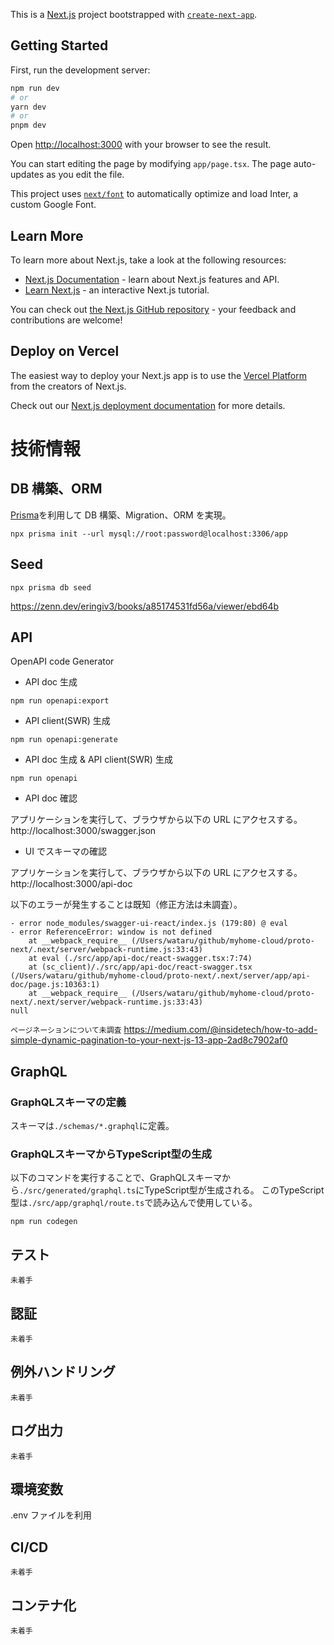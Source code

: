 This is a [Next.js](https://nextjs.org/) project bootstrapped with [`create-next-app`](https://github.com/vercel/next.js/tree/canary/packages/create-next-app).

## Getting Started

First, run the development server:

```bash
npm run dev
# or
yarn dev
# or
pnpm dev
```

Open [http://localhost:3000](http://localhost:3000) with your browser to see the result.

You can start editing the page by modifying `app/page.tsx`. The page auto-updates as you edit the file.

This project uses [`next/font`](https://nextjs.org/docs/basic-features/font-optimization) to automatically optimize and load Inter, a custom Google Font.

## Learn More

To learn more about Next.js, take a look at the following resources:

- [Next.js Documentation](https://nextjs.org/docs) - learn about Next.js features and API.
- [Learn Next.js](https://nextjs.org/learn) - an interactive Next.js tutorial.

You can check out [the Next.js GitHub repository](https://github.com/vercel/next.js/) - your feedback and contributions are welcome!

## Deploy on Vercel

The easiest way to deploy your Next.js app is to use the [Vercel Platform](https://vercel.com/new?utm_medium=default-template&filter=next.js&utm_source=create-next-app&utm_campaign=create-next-app-readme) from the creators of Next.js.

Check out our [Next.js deployment documentation](https://nextjs.org/docs/deployment) for more details.

# 技術情報

## DB 構築、ORM

[Prisma](https://www.prisma.io/)を利用して DB 構築、Migration、ORM を実現。

```
npx prisma init --url mysql://root:password@localhost:3306/app
```

## Seed

```
npx prisma db seed
```

https://zenn.dev/eringiv3/books/a85174531fd56a/viewer/ebd64b

## API

OpenAPI code Generator

- API doc 生成

```
npm run openapi:export
```

- API client(SWR) 生成

```
npm run openapi:generate
```

- API doc 生成 & API client(SWR) 生成

```
npm run openapi
```

- API doc 確認

アプリケーションを実行して、ブラウザから以下の URL にアクセスする。
http://localhost:3000/swagger.json

- UI でスキーマの確認

アプリケーションを実行して、ブラウザから以下の URL にアクセスする。
http://localhost:3000/api-doc

以下のエラーが発生することは既知（修正方法は未調査）。

```
- error node_modules/swagger-ui-react/index.js (179:80) @ eval
- error ReferenceError: window is not defined
    at __webpack_require__ (/Users/wataru/github/myhome-cloud/proto-next/.next/server/webpack-runtime.js:33:43)
    at eval (./src/app/api-doc/react-swagger.tsx:7:74)
    at (sc_client)/./src/app/api-doc/react-swagger.tsx (/Users/wataru/github/myhome-cloud/proto-next/.next/server/app/api-doc/page.js:10363:1)
    at __webpack_require__ (/Users/wataru/github/myhome-cloud/proto-next/.next/server/webpack-runtime.js:33:43)
null
```

`ページネーションについて未調査`
https://medium.com/@insidetech/how-to-add-simple-dynamic-pagination-to-your-next-js-13-app-2ad8c7902af0

## GraphQL

### GraphQLスキーマの定義

スキーマは`./schemas/*.graphql`に定義。

### GraphQLスキーマからTypeScript型の生成

以下のコマンドを実行することで、GraphQLスキーマから`./src/generated/graphql.ts`にTypeScript型が生成される。
このTypeScript型は`./src/app/graphql/route.ts`で読み込んで使用している。

```
npm run codegen
```

## テスト

`未着手`

## 認証

`未着手`

## 例外ハンドリング

`未着手`

## ログ出力

`未着手`

## 環境変数

.env ファイルを利用

## CI/CD

`未着手`

## コンテナ化

`未着手`
